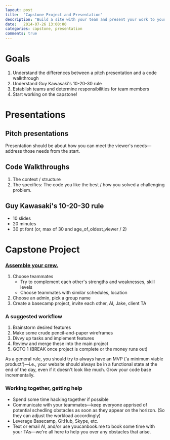 ```yaml
---
layout: post
title:  "Capstone Project and Presentation"
description: "Build a site with your team and present your work to your peers."
date:   2014-07-26 13:00:00
categories: capstone, presentation
comments: true
---
```


Goals
=====
1. Understand the differences between a pitch presentation and a code walkthrough
2. Understand Guy Kawasaki's 10-20-30 rule
3. Establish teams and determine responsibilities for team members
4. Start working on the capstone!

Presentations
==============

Pitch presentations 
-------------------

Presentation should be about how you can meet the viewer's needs—address those needs from the start.

Code Walkthroughs
------------------

1. The context / structure 
2. The specifics: The code you like the best / how you solved a challenging problem.

Guy Kawasaki's 10-20-30 rule
----------------------------

* 10 slides
* 20 minutes
* 30 pt font (or, max of 30 and age_of_oldest_viewer / 2)



Capstone Project 
================

### [Assemble your crew.](https://www.youtube.com/watch?v=tpp5u-I_ZW8)

1. Choose teammates
    * Try to complement each other's strengths and weaknesses, skill levels
    * Choose teammates with similar schedules, location
2. Choose an admin, pick a group name
3. Create a basecamp project, invite each other, Al, Jake, client TA

### A suggested workflow

1. Brainstorm desired features
2. Make some crude pencil-and-paper wireframes
3. Divvy up tasks and implement features
4. Review and merge these into the main project
5. GOTO 1 (BREAK once project is complete or the money runs out)

As a general rule, you should try to always have an MVP ('a minimum viable product')—i.e., your website should always be in a functional state at the end of the day, even if it doesn't look like much. Grow your code base incrementally.

### Working together, getting help 

* Spend some time hacking together if possible 
* Communicate with your teammates—keep everyone apprised of potential schedling obstacles as soon as they appear on the horizon. (So they can adjust the workload accordingly)
* Leverage Basecamp, GitHub, Skype, etc.
* Text or email Al, and/or use youcanbook.me to book some time with your TAs—we're all here to help you over any obstacles that arise.

